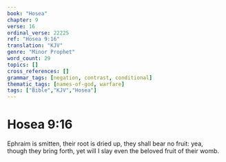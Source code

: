 ```yaml
---
book: "Hosea"
chapter: 9
verse: 16
ordinal_verse: 22225
ref: "Hosea 9:16"
translation: "KJV"
genre: "Minor Prophet"
word_count: 29
topics: []
cross_references: []
grammar_tags: [negation, contrast, conditional]
thematic_tags: [names-of-god, warfare]
tags: ["Bible","KJV","Hosea"]
---
```


# Hosea 9:16

Ephraim is smitten, their root is dried up, they shall bear no fruit: yea, though they bring forth, yet will I slay even the beloved fruit of their womb.

